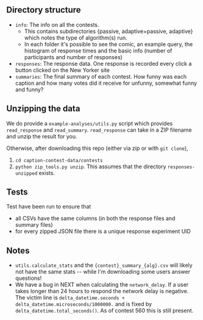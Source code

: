 
## Directory structure
* `info`: The info on all the contests.
    * This contains subdirectories {passive, adaptive+passive, adaptive} which
      notes the type of algorithm(s) run.
    * In each folder it's possible to see the comic, an example query, the
        histogram of response times and the basic info (number of participants
        and number of responses)
* `responses`: The response data. One response is recorded every click a button
  clicked on the New Yorker site
* `summaries`: The final summary of each contest. How funny was each caption
  and how many votes did it receive for unfunny, somewhat funny and funny?

## Unzipping the data
We do provide a `example-analyses/utils.py` script which provides
`read_response` and `read_summary`. `read_response` can take in a ZIP filename
and unzip the result for you.

Otherwise, after downloading this repo (either via zip or with `git clone`),

1. `cd caption-contest-data/contests`
2. `python zip_tools.py unzip`. This assumes that the directory
   `responses-unzipped` exists.

## Tests
Test have been run to ensure that

* all CSVs have the same columns (in both the response files and summary files)
* for every zipped JSON file there is a unique response experiment UID


## Notes
* `utils.calculate_stats` and the `{contest}_summary_{alg}.csv` will likely not
  have the same stats -- while I'm downloading some users answer questions!
* We have a bug in NEXT when calculating the `network_delay`. If a user takes
  longer than 24 hours to respond the network delay is negative. The victim
  line is `delta_datetime.seconds + delta_datetime.microseconds/1000000.` and
  is fixed by `delta_datetime.total_seconds()`. As of contest 560 this is still
  present.
